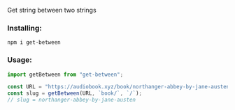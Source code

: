 Get string between two strings

### Installing:

`npm i get-between`

### Usage:

```javascript
import getBetween from "get-between";

const URL = "https://audiobook.xyz/book/northanger-abbey-by-jane-austen/";
const slug = getBetween(URL, `book/`, `/`);
// slug = northanger-abbey-by-jane-austen
```
